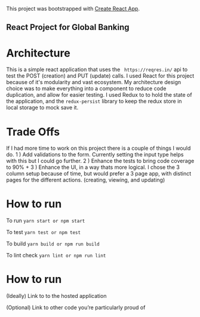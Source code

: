 This project was bootstrapped with [Create React App](https://github.com/facebook/create-react-app).

## React Project for Global Banking

# Architecture

This is a simple react application that uses the ` https://reqres.in/` api to test the POST (creation) and PUT (update) calls. I used React for this project because of it's modularity and vast ecosystem. My architecture design choice was to make everything into a component to reduce code duplication, and allow for easier testing. I used Redux to to hold the state of the application, and the `redux-persist` library to keep the redux store in local storage to mock save it. 


# Trade Offs

If I had more time to work on this project there is a couple of things I would do. 
1 ) Add validations to the form. Currently setting the input type helps with this but I could go further.
2 ) Enhance the tests to bring code coverage to 90% +
3 ) Enhance the UI, in a way thats more logical. I chose the 3 column setup because of time, but would prefer a 3 page app, with distinct pages for the different actions. (creating, viewing, and updating)

# How to run

To run
`yarn start or npm start`

To test
`yarn test or npm test`

To build
`yarn build or npm run build`

To lint check
`yarn lint or npm run lint`

# How to run



(Ideally) Link to to the hosted application


(Optional) Link to other code you’re particularly proud of